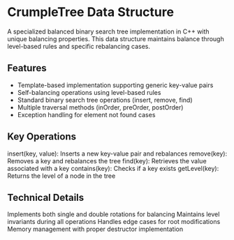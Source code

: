 # CrumpleTree Data Structure

A specialized balanced binary search tree implementation in C++ with unique balancing properties. This data structure maintains balance through level-based rules and specific rebalancing cases.

## Features

- Template-based implementation supporting generic key-value pairs
- Self-balancing operations using level-based rules
- Standard binary search tree operations (insert, remove, find)
- Multiple traversal methods (inOrder, preOrder, postOrder)
- Exception handling for element not found cases

## Key Operations

insert(key, value): Inserts a new key-value pair and rebalances
remove(key): Removes a key and rebalances the tree
find(key): Retrieves the value associated with a key
contains(key): Checks if a key exists
getLevel(key): Returns the level of a node in the tree

## Technical Details

Implements both single and double rotations for balancing
Maintains level invariants during all operations
Handles edge cases for root modifications
Memory management with proper destructor implementation

